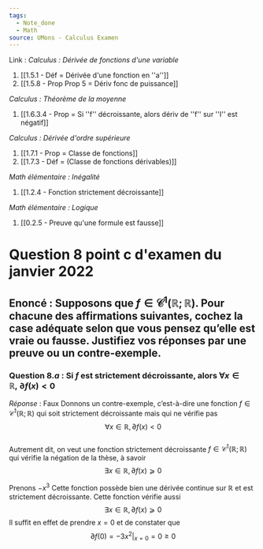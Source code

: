 ```yaml
---
tags:
  - Note_done
  - Math
source: UMons - Calculus Examen
---
```


Link :
_Calculus : Dérivée de fonctions d'une variable_
1. [[1.5.1 - Déf = Dérivée d'une fonction en ''a'']]
2. [[1.5.8 - Prop Prop 5 = Dériv fonc de puissance]]

_Calculus : Théorème de la moyenne_
1. [[1.6.3.4 - Prop = Si ''f'' décroissante, alors dériv de ''f'' sur ''I'' est négatif]]

_Calculus : Dérivée d'ordre supérieure_
1. [[1.7.1 - Prop = Classe de fonctions]]
2. [[1.7.3 - Déf = (Classe de fonctions dérivables)]]

_Math élémentaire : Inégalité_
1. [[1.2.4 - Fonction strictement décroissante]]

_Math élémentaire : Logique_
1. [[0.2.5 - Preuve qu'une formule est fausse]]

# Question 8 point c d'examen du janvier 2022
## Enoncé : Supposons que $f ∈ \mathscr{C}^1 (\mathbb{R};\mathbb{R})$. Pour chacune des affirmations suivantes, cochez la case adéquate selon que vous pensez qu’elle est vraie ou fausse. Justifiez vos réponses par une preuve ou un contre-exemple.
### Question 8.$a$ : Si $f$ est strictement décroissante, alors $\forall x \in \mathbb{R},\ \partial f(x) < 0$ 
_Réponse_ : Faux
Donnons un contre-exemple, c’est-à-dire une fonction $f ∈ \mathscr{C}^1 (\mathbb{R};\mathbb{R})$ qui soit strictement décroissante mais qui ne vérifie pas $$∀x ∈ \mathbb{R}, ∂ f(x) < 0$$
\
Autrement dit, on veut une fonction strictement décroissante $f ∈ \mathscr{C}^1 (\mathbb{R};\mathbb{R})$ qui vérifie la négation de la thèse, à savoir $$∃x ∈ \mathbb{R}, ∂ f(x) ⩾0$$ 

Prenons $-x^3$ 
Cette fonction possède bien une dérivée continue sur $\mathbb{R}$ et est strictement décroissante.
Cette fonction vérifie aussi $$∃x ∈ \mathbb{R}, ∂ f(x) ⩾ 0$$ 
Il suffit en effet de prendre $x = 0$ et de constater que $$\left.\partial f(0) = -3x^2 \right|_{x=0} = 0 \ge0$$

